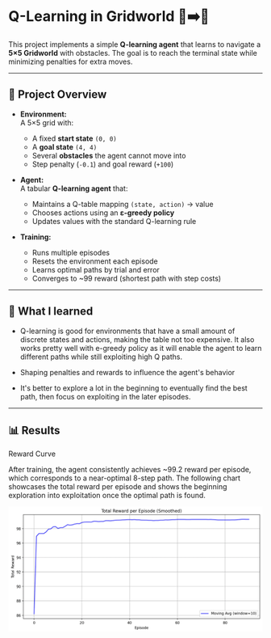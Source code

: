 # Q-Learning in Gridworld 🧠➡️🏁

This project implements a simple **Q-learning agent** that learns to navigate a **5×5 Gridworld** with obstacles. The goal is to reach the terminal state while minimizing penalties for extra moves.

---

## 🚀 Project Overview

- **Environment:**  
  A 5×5 grid with:
  - A fixed **start state** `(0, 0)`
  - A **goal state** `(4, 4)`
  - Several **obstacles** the agent cannot move into
  - Step penalty (`-0.1`) and goal reward (`+100`)

- **Agent:**  
  A tabular **Q-learning agent** that:
  - Maintains a Q-table mapping `(state, action)` → value
  - Chooses actions using an **ε-greedy policy**
  - Updates values with the standard Q-learning rule

- **Training:**  
  - Runs multiple episodes
  - Resets the environment each episode
  - Learns optimal paths by trial and error
  - Converges to ~99 reward (shortest path with step costs)

---

## 🧮 What I learned

- Q-learning is good for environments that have a small amount of discrete states and actions, making the table not too expensive. It also works pretty well with e-greedy policy as it will enable the agent to learn different paths while still exploiting high Q paths.

- Shaping penalties and rewards to influence the agent's behavior

- It's better to explore a lot in the beginning to eventually find the best path, then focus on exploiting in the later episodes.

---

## 📊 Results

Reward Curve

After training, the agent consistently achieves ~99.2 reward per episode, which corresponds to a near-optimal 8-step path. The following chart showcases the total reward per episode and shows the beginning exploration into exploitation once the optimal path is found.

![Result Curve](/result.png)
